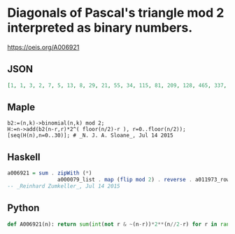 # Diagonals of Pascal's triangle mod 2 interpreted as binary numbers\.
https://oeis.org/A006921
## JSON
```JSON
[1, 1, 3, 2, 7, 5, 13, 8, 29, 21, 55, 34, 115, 81, 209, 128, 465, 337, 883, 546, 1847, 1301, 3357, 2056, 7437, 5381, 14087, 8706, 29443, 20737, 53505, 32768, 119041, 86273, 226051, 139778, 472839, 333061, 859405, 526344, 1903901, 1377557, 3606327]
```
## Maple
```Maple
b2:=(n,k)->binomial(n,k) mod 2;
H:=n->add(b2(n-r,r)*2^( floor(n/2)-r ), r=0..floor(n/2));
[seq(H(n),n=0..30)]; # _N. J. A. Sloane_, Jul 14 2015
```
## Haskell
```Haskell
a006921 = sum . zipWith (*)
                a000079_list . map (flip mod 2) . reverse . a011973_row
-- _Reinhard Zumkeller_, Jul 14 2015
```
## Python
```Python
def A006921(n): return sum(int(not r & ~(n-r))*2**(n//2-r) for r in range(n//2+1)) # _Chai Wah Wu_, Jun 20 2022
```
